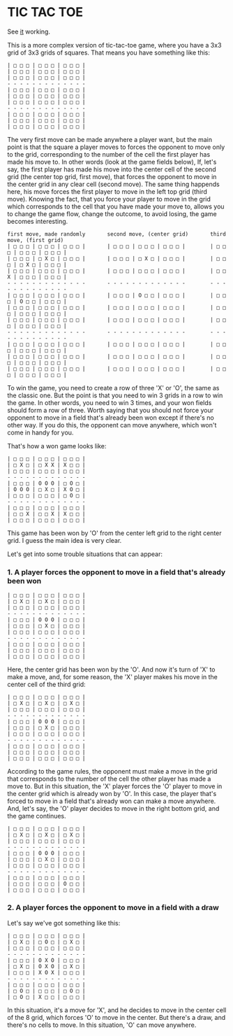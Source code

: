 # TIC TAC TOE
See [it](https://shadewe.github.io/tic-tac-toe.github.io/) working. 

This is a more complex version of tic-tac-toe game, where you have a 3x3 grid of 3x3 grids of squares. That means you have something like this:

```
| □ □ □ | □ □ □ | □ □ □ |
| □ □ □ | □ □ □ | □ □ □ |
| □ □ □ | □ □ □ | □ □ □ |
- - - - - - - - - - - - -
| □ □ □ | □ □ □ | □ □ □ |
| □ □ □ | □ □ □ | □ □ □ |
| □ □ □ | □ □ □ | □ □ □ |
- - - - - - - - - - - - -
| □ □ □ | □ □ □ | □ □ □ |
| □ □ □ | □ □ □ | □ □ □ |
| □ □ □ | □ □ □ | □ □ □ |
```
The very first move can be made anywhere a player want, but the main point is that the square a player moves to forces the opponent to move only to the grid, corresponding to the number of the cell the first player has made his move to. In other words (look at the game fields below), If, let's say, the first player has made his move into the center cell of the second grid (the center top grid, first move), that forces the opponent to move in the center grid in any clear cell (second move). The same thing happends here, his move forces the first player to move in the left top grid (third move). Knowing the fact, that you force your player to move in the grid which corresponds to the cell that you have made your move to, allows you to change the game flow, change the outcome, to avoid losing, the game becomes interesting.
```
first move, made randomly       second move, (center grid)       third move, (first grid)
| □ □ □ | □ □ □ | □ □ □ |       | □ □ □ | □ □ □ | □ □ □ |        | □ □ □ | □ □ □ | □ □ □ | 
| □ □ □ | □ X □ | □ □ □ |       | □ □ □ | □ X □ | □ □ □ |        | □ □ □ | □ X □ | □ □ □ | 
| □ □ □ | □ □ □ | □ □ □ |       | □ □ □ | □ □ □ | □ □ □ |        | □ □ X | □ □ □ | □ □ □ | 
- - - - - - - - - - - - -       - - - - - - - - - - - - -        - - - - - - - - - - - - -
| □ □ □ | □ □ □ | □ □ □ |       | □ □ □ | O □ □ | □ □ □ |        | □ □ □ | O □ □ | □ □ □ | 
| □ □ □ | □ □ □ | □ □ □ |       | □ □ □ | □ □ □ | □ □ □ |        | □ □ □ | □ □ □ | □ □ □ | 
| □ □ □ | □ □ □ | □ □ □ |       | □ □ □ | □ □ □ | □ □ □ |        | □ □ □ | □ □ □ | □ □ □ | 
- - - - - - - - - - - - -       - - - - - - - - - - - - -        - - - - - - - - - - - - -
| □ □ □ | □ □ □ | □ □ □ |       | □ □ □ | □ □ □ | □ □ □ |        | □ □ □ | □ □ □ | □ □ □ | 
| □ □ □ | □ □ □ | □ □ □ |       | □ □ □ | □ □ □ | □ □ □ |        | □ □ □ | □ □ □ | □ □ □ | 
| □ □ □ | □ □ □ | □ □ □ |       | □ □ □ | □ □ □ | □ □ □ |        | □ □ □ | □ □ □ | □ □ □ | 
```
To win the game, you need to create a row of three 'X' or 'O', the same as the classic one. But the point is that you need to win 3 grids in a row to win the game. In other words, you need to win 3 times, and your won fields should form a row of three. Worth saying that you should not force your opponent to move in a field that's already been won except if there's no other way. If you do this, the opponent can move anywhere, which won't come in handy for you.

That's how a won game looks like:
```
| □ □ □ | □ □ □ | □ □ □ |
| □ X □ | □ X X | X □ □ |
| □ □ □ | □ □ □ | □ □ □ |
- - - - - - - - - - - - - 
| □ □ □ | O O O | □ O □ |
| O O O | □ X □ | X O □ |
| □ □ □ | □ □ □ | □ O □ |
- - - - - - - - - - - - - 
| □ □ □ | □ □ □ | □ □ □ |
| □ □ X | □ □ X | X □ □ |
| □ □ □ | □ □ □ | □ □ □ |
```
This game has been won by 'O' from the center left grid to the right center grid. I guess the main idea is very clear. 

Let's get into some trouble situations that can appear:

### 1. A player forces the opponent to move in a field that's already been won
```
| □ □ □ | □ □ □ | □ □ □ |
| □ X □ | □ X □ | □ □ □ |
| □ □ □ | □ □ □ | □ □ □ |
- - - - - - - - - - - - - 
| □ □ □ | O O O | □ □ □ |
| □ □ □ | □ X □ | □ □ □ |
| □ □ □ | □ □ □ | □ □ □ |
- - - - - - - - - - - - - 
| □ □ □ | □ □ □ | □ □ □ |
| □ □ □ | □ □ □ | □ □ □ |
| □ □ □ | □ □ □ | □ □ □ |
```
Here, the center grid has been won by the 'O'. And now it's turn of 'X' to make a move, and, for some reason, the 'X' player makes his move in the center cell of the third grid:
```
| □ □ □ | □ □ □ | □ □ □ |
| □ X □ | □ X □ | □ X □ |
| □ □ □ | □ □ □ | □ □ □ |
- - - - - - - - - - - - - 
| □ □ □ | O O O | □ □ □ |
| □ □ □ | □ X □ | □ □ □ |
| □ □ □ | □ □ □ | □ □ □ |
- - - - - - - - - - - - - 
| □ □ □ | □ □ □ | □ □ □ |
| □ □ □ | □ □ □ | □ □ □ |
| □ □ □ | □ □ □ | □ □ □ |
```
According to the game rules, the opponent must make a move in the grid that corresponds to the number of the cell the other player has made a move to. But in this situation, the 'X' player forces the 'O' player to move in the center grid which is already won by 'O'. In this case, the player that's forced to move in a field that's already won can make a move anywhere. And, let's say, the 'O' player decides to move in the right bottom grid, and the game continues.
```
| □ □ □ | □ □ □ | □ □ □ |
| □ X □ | □ X □ | □ X □ |
| □ □ □ | □ □ □ | □ □ □ |
- - - - - - - - - - - - - 
| □ □ □ | O O O | □ □ □ |
| □ □ □ | □ X □ | □ □ □ |
| □ □ □ | □ □ □ | □ □ □ |
- - - - - - - - - - - - - 
| □ □ □ | □ □ □ | □ □ □ |
| □ □ □ | □ □ □ | O □ □ |
| □ □ □ | □ □ □ | □ □ □ |
```

### 2. A player forces the opponent to move in a field with a draw

Let's say we've got something like this:
```
| □ □ □ | □ □ □ | □ □ □ |
| □ X □ | □ O □ | □ X □ |
| □ □ □ | □ □ □ | □ □ □ |
- - - - - - - - - - - - -
| □ □ □ | O X O | □ □ □ |
| □ X □ | O X O | □ X □ |
| □ □ □ | X O X | □ □ □ |
- - - - - - - - - - - - -
| □ □ □ | □ □ □ | □ □ □ |
| □ O □ | □ □ □ | □ O □ |
| □ O □ | X □ □ | □ □ □ |
```
In this situation, it's a move for 'X', and he decides to move in the center cell of the 8 grid, which forces 'O' to move in the center. But there's a draw, and there's no cells to move. In this situation, 'O' can move anywhere.
